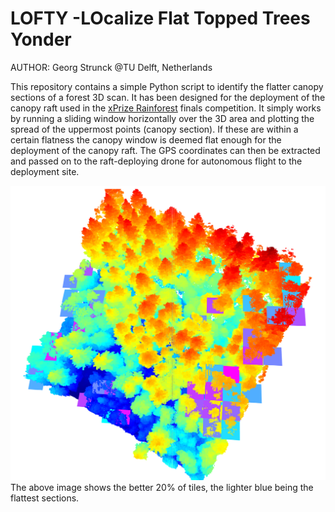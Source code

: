 # LOFTY  -LOcalize Flat Topped Trees Yonder
AUTHOR: Georg Strunck @TU Delft, Netherlands

This repository contains a simple Python script to identify the flatter canopy sections of a forest 3D scan. It has been designed for the deployment of the canopy raft used in the [xPrize Rainforest](https://www.xprize.org/prizes/rainforest) finals competition.
It simply works by running a sliding window horizontally over the 3D area and plotting the spread of the uppermost points (canopy section). If these are within a certain flatness the canopy window is deemed flat enough for the deployment of the canopy raft. The GPS coordinates can then be extracted and passed on to the raft-deploying drone for autonomous flight to the deployment site.

![image](LOFTY_bls_10_cool.png)
The above image shows the better 20\% of tiles, the lighter blue being the flattest sections.
